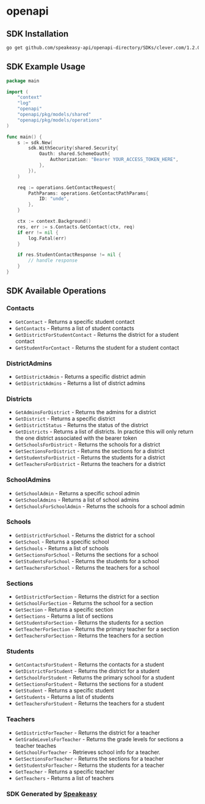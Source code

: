 # openapi

<!-- Start SDK Installation -->
## SDK Installation

```bash
go get github.com/speakeasy-api/openapi-directory/SDKs/clever.com/1.2.0/go
```
<!-- End SDK Installation -->

## SDK Example Usage
<!-- Start SDK Example Usage -->
```go
package main

import (
    "context"
    "log"
    "openapi"
    "openapi/pkg/models/shared"
    "openapi/pkg/models/operations"
)

func main() {
    s := sdk.New(
        sdk.WithSecurity(shared.Security{
            Oauth: shared.SchemeOauth{
                Authorization: "Bearer YOUR_ACCESS_TOKEN_HERE",
            },
        }),
    )

    req := operations.GetContactRequest{
        PathParams: operations.GetContactPathParams{
            ID: "unde",
        },
    }

    ctx := context.Background()
    res, err := s.Contacts.GetContact(ctx, req)
    if err != nil {
        log.Fatal(err)
    }

    if res.StudentContactResponse != nil {
        // handle response
    }
}
```
<!-- End SDK Example Usage -->

<!-- Start SDK Available Operations -->
## SDK Available Operations


### Contacts

* `GetContact` - Returns a specific student contact
* `GetContacts` - Returns a list of student contacts
* `GetDistrictForStudentContact` - Returns the district for a student contact
* `GetStudentForContact` - Returns the student for a student contact

### DistrictAdmins

* `GetDistrictAdmin` - Returns a specific district admin
* `GetDistrictAdmins` - Returns a list of district admins

### Districts

* `GetAdminsForDistrict` - Returns the admins for a district
* `GetDistrict` - Returns a specific district
* `GetDistrictStatus` - Returns the status of the district
* `GetDistricts` - Returns a list of districts. In practice this will only return the one district associated with the bearer token
* `GetSchoolsForDistrict` - Returns the schools for a district
* `GetSectionsForDistrict` - Returns the sections for a district
* `GetStudentsForDistrict` - Returns the students for a district
* `GetTeachersForDistrict` - Returns the teachers for a district

### SchoolAdmins

* `GetSchoolAdmin` - Returns a specific school admin
* `GetSchoolAdmins` - Returns a list of school admins
* `GetSchoolsForSchoolAdmin` - Returns the schools for a school admin

### Schools

* `GetDistrictForSchool` - Returns the district for a school
* `GetSchool` - Returns a specific school
* `GetSchools` - Returns a list of schools
* `GetSectionsForSchool` - Returns the sections for a school
* `GetStudentsForSchool` - Returns the students for a school
* `GetTeachersForSchool` - Returns the teachers for a school

### Sections

* `GetDistrictForSection` - Returns the district for a section
* `GetSchoolForSection` - Returns the school for a section
* `GetSection` - Returns a specific section
* `GetSections` - Returns a list of sections
* `GetStudentsForSection` - Returns the students for a section
* `GetTeacherForSection` - Returns the primary teacher for a section
* `GetTeachersForSection` - Returns the teachers for a section

### Students

* `GetContactsForStudent` - Returns the contacts for a student
* `GetDistrictForStudent` - Returns the district for a student
* `GetSchoolForStudent` - Returns the primary school for a student
* `GetSectionsForStudent` - Returns the sections for a student
* `GetStudent` - Returns a specific student
* `GetStudents` - Returns a list of students
* `GetTeachersForStudent` - Returns the teachers for a student

### Teachers

* `GetDistrictForTeacher` - Returns the district for a teacher
* `GetGradeLevelsForTeacher` - Returns the grade levels for sections a teacher teaches
* `GetSchoolForTeacher` - Retrieves school info for a teacher.
* `GetSectionsForTeacher` - Returns the sections for a teacher
* `GetStudentsForTeacher` - Returns the students for a teacher
* `GetTeacher` - Returns a specific teacher
* `GetTeachers` - Returns a list of teachers
<!-- End SDK Available Operations -->

### SDK Generated by [Speakeasy](https://docs.speakeasyapi.dev/docs/using-speakeasy/client-sdks)
